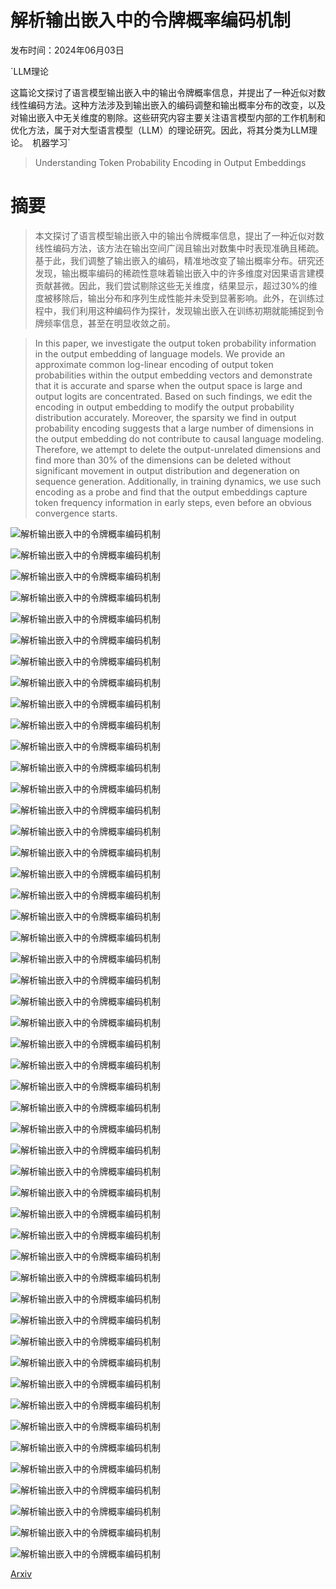 # 解析输出嵌入中的令牌概率编码机制

发布时间：2024年06月03日

`LLM理论

这篇论文探讨了语言模型输出嵌入中的输出令牌概率信息，并提出了一种近似对数线性编码方法。这种方法涉及到输出嵌入的编码调整和输出概率分布的改变，以及对输出嵌入中无关维度的剔除。这些研究内容主要关注语言模型内部的工作机制和优化方法，属于对大型语言模型（LLM）的理论研究。因此，将其分类为LLM理论。` `机器学习`

> Understanding Token Probability Encoding in Output Embeddings

# 摘要

> 本文探讨了语言模型输出嵌入中的输出令牌概率信息，提出了一种近似对数线性编码方法，该方法在输出空间广阔且输出对数集中时表现准确且稀疏。基于此，我们调整了输出嵌入的编码，精准地改变了输出概率分布。研究还发现，输出概率编码的稀疏性意味着输出嵌入中的许多维度对因果语言建模贡献甚微。因此，我们尝试剔除这些无关维度，结果显示，超过30%的维度被移除后，输出分布和序列生成性能并未受到显著影响。此外，在训练过程中，我们利用这种编码作为探针，发现输出嵌入在训练初期就能捕捉到令牌频率信息，甚至在明显收敛之前。

> In this paper, we investigate the output token probability information in the output embedding of language models. We provide an approximate common log-linear encoding of output token probabilities within the output embedding vectors and demonstrate that it is accurate and sparse when the output space is large and output logits are concentrated. Based on such findings, we edit the encoding in output embedding to modify the output probability distribution accurately. Moreover, the sparsity we find in output probability encoding suggests that a large number of dimensions in the output embedding do not contribute to causal language modeling. Therefore, we attempt to delete the output-unrelated dimensions and find more than 30% of the dimensions can be deleted without significant movement in output distribution and degeneration on sequence generation. Additionally, in training dynamics, we use such encoding as a probe and find that the output embeddings capture token frequency information in early steps, even before an obvious convergence starts.

![解析输出嵌入中的令牌概率编码机制](../../../paper_images/2406.01468/GPT_2_PCA_xy.png)

![解析输出嵌入中的令牌概率编码机制](../../../paper_images/2406.01468/GPT_2_Fit.png)

![解析输出嵌入中的令牌概率编码机制](../../../paper_images/2406.01468/GPT_J_Fit.png)

![解析输出嵌入中的令牌概率编码机制](../../../paper_images/2406.01468/GPT_2_PCA.png)

![解析输出嵌入中的令牌概率编码机制](../../../paper_images/2406.01468/GPT_2_XL_PCA.png)

![解析输出嵌入中的令牌概率编码机制](../../../paper_images/2406.01468/Pythia2b_PCA.png)

![解析输出嵌入中的令牌概率编码机制](../../../paper_images/2406.01468/GPT_J_PCA.png)

![解析输出嵌入中的令牌概率编码机制](../../../paper_images/2406.01468/gpt_2_Slope.png)

![解析输出嵌入中的令牌概率编码机制](../../../paper_images/2406.01468/GPT_2_XL_Slope.png)

![解析输出嵌入中的令牌概率编码机制](../../../paper_images/2406.01468/Pythia2b_Slope.png)

![解析输出嵌入中的令牌概率编码机制](../../../paper_images/2406.01468/GPT_J_Slope.png)

![解析输出嵌入中的令牌概率编码机制](../../../paper_images/2406.01468/GPT_2x_y.png)

![解析输出嵌入中的令牌概率编码机制](../../../paper_images/2406.01468/GPT_Jx_y.png)

![解析输出嵌入中的令牌概率编码机制](../../../paper_images/2406.01468/GPT_2length.png)

![解析输出嵌入中的令牌概率编码机制](../../../paper_images/2406.01468/GPT2_del.png)

![解析输出嵌入中的令牌概率编码机制](../../../paper_images/2406.01468/Pythia2.8B_del.png)

![解析输出嵌入中的令牌概率编码机制](../../../paper_images/2406.01468/GPT_J_del.png)

![解析输出嵌入中的令牌概率编码机制](../../../paper_images/2406.01468/TD_3model.png)

![解析输出嵌入中的令牌概率编码机制](../../../paper_images/2406.01468/TD_1Blayers.png)

![解析输出嵌入中的令牌概率编码机制](../../../paper_images/2406.01468/GPT2_A.png)

![解析输出嵌入中的令牌概率编码机制](../../../paper_images/2406.01468/GPT_2_XL_reg.png)

![解析输出嵌入中的令牌概率编码机制](../../../paper_images/2406.01468/Pythia_2.8_reg.png)

![解析输出嵌入中的令牌概率编码机制](../../../paper_images/2406.01468/GPT2_XL_xy.png)

![解析输出嵌入中的令牌概率编码机制](../../../paper_images/2406.01468/GPT2_ErrorAna.png)

![解析输出嵌入中的令牌概率编码机制](../../../paper_images/2406.01468/GPT2_XL_ErrorAna.png)

![解析输出嵌入中的令牌概率编码机制](../../../paper_images/2406.01468/Pythia2B_ErrorAna.png)

![解析输出嵌入中的令牌概率编码机制](../../../paper_images/2406.01468/GPT_J_ErrorAna.png)

![解析输出嵌入中的令牌概率编码机制](../../../paper_images/2406.01468/GPT_2_XL_PCA.png)

![解析输出嵌入中的令牌概率编码机制](../../../paper_images/2406.01468/Pythia_PCA.png)

![解析输出嵌入中的令牌概率编码机制](../../../paper_images/2406.01468/GPT_J_PCA.png)

![解析输出嵌入中的令牌概率编码机制](../../../paper_images/2406.01468/GPT2_local.png)

![解析输出嵌入中的令牌概率编码机制](../../../paper_images/2406.01468/GPT2_id.png)

![解析输出嵌入中的令牌概率编码机制](../../../paper_images/2406.01468/GPT2_ood.png)

![解析输出嵌入中的令牌概率编码机制](../../../paper_images/2406.01468/GPT2_js.png)

![解析输出嵌入中的令牌概率编码机制](../../../paper_images/2406.01468/GPT2_MAUVE.png)

![解析输出嵌入中的令牌概率编码机制](../../../paper_images/2406.01468/GPT2_XL_local.png)

![解析输出嵌入中的令牌概率编码机制](../../../paper_images/2406.01468/GPT2_XL_id.png)

![解析输出嵌入中的令牌概率编码机制](../../../paper_images/2406.01468/GPT2_XL_ood.png)

![解析输出嵌入中的令牌概率编码机制](../../../paper_images/2406.01468/GPT2_XL_djs.png)

![解析输出嵌入中的令牌概率编码机制](../../../paper_images/2406.01468/GPT2_XL_mauve.png)

![解析输出嵌入中的令牌概率编码机制](../../../paper_images/2406.01468/GPTJ_local.png)

![解析输出嵌入中的令牌概率编码机制](../../../paper_images/2406.01468/GPTJ_id.png)

![解析输出嵌入中的令牌概率编码机制](../../../paper_images/2406.01468/GPTJ_ood.png)

![解析输出嵌入中的令牌概率编码机制](../../../paper_images/2406.01468/GPTJ_js.png)

![解析输出嵌入中的令牌概率编码机制](../../../paper_images/2406.01468/Length_Local.png)

![解析输出嵌入中的令牌概率编码机制](../../../paper_images/2406.01468/Length_id.png)

![解析输出嵌入中的令牌概率编码机制](../../../paper_images/2406.01468/Length_KL.png)

![解析输出嵌入中的令牌概率编码机制](../../../paper_images/2406.01468/TD_3model_nolog.png)

![解析输出嵌入中的令牌概率编码机制](../../../paper_images/2406.01468/TD_1Blayers_nolog.png)

[Arxiv](https://arxiv.org/abs/2406.01468)